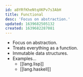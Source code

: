```yaml
---
id: a8YRfKheNtqXKPv7s3AbH
title: Functional
desc: 'Focus on abstraction.'
updated: 1639682505132
created: 1639682287081
---
```


- Focus on abstraction.
- Treats everything as a function.
- Immutable data structures.
- Examples...
    - [[lang.lisp]]
    - [[lang.haskell]]